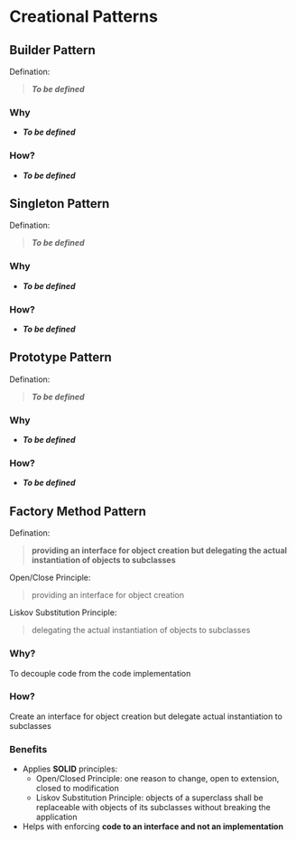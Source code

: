 # Creational Patterns

## Builder Pattern

Defination:
> __*To be defined*__

### Why
  
  * __*To be defined*__

### How?

  * __*To be defined*__

## Singleton Pattern

Defination:
> __*To be defined*__

### Why
  
  * __*To be defined*__

### How?

  * __*To be defined*__

## Prototype Pattern

Defination:
> __*To be defined*__

### Why
  
  * __*To be defined*__

### How?

  * __*To be defined*__

## Factory Method Pattern

Defination:
> **providing an interface for object creation but delegating the actual instantiation of objects to subclasses**

Open/Close Principle:

> providing an interface for object creation

Liskov Substitution Principle:

> delegating the actual instantiation of objects to subclasses

### Why?
To decouple code from the code implementation

### How?
Create an interface for object creation but delegate actual instantiation to subclasses

### Benefits
  * Applies **SOLID** principles: 
    * Open/Closed Principle: one reason to change, open to extension, closed to modification
    * Liskov Substitution Principle: objects of a superclass shall be replaceable with objects 
  of its subclasses without breaking the application
  * Helps with enforcing **code to an interface and not an implementation**
